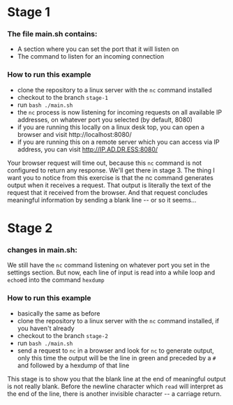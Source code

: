 # Stage 1
### The file main.sh contains:
- A section where you can set the port that it will listen on
- The command to listen for an incoming connection
### How to run this example
- clone the repository to a linux server with the `nc` command installed
- checkout to the branch `stage-1`
- run `bash ./main.sh`
- the `nc` process is now listening for incoming requests on all available IP addresses, on whatever port you selected (by default, 8080)
- if you are running this locally on a linux desk top, you can open a browser and visit http://localhost:8080/
- if you are running this on a remote server which you can access via IP address, you can visit http://IP.AD.DR.ESS:8080/


Your browser request will time out, because this `nc` command is not configured to return any response. We'll get there in stage 3.  The thing I want you to notice from this exercise is that the nc command generates output when it receives a request.  That output is literally the text of the request that it received from the browser.  And that request concludes meaningful information by sending a blank line -- or so it seems...

# Stage 2
### changes in main.sh:
We still have the `nc` command listening on whatever port you set in the settings section. But now, each line of input is read into a while loop and `echo`ed into the command `hexdump`


### How to run this example
- basically the same as before
- clone the repository to a linux server with the `nc` command installed, if you haven't already
- checkout to the branch `stage-2`
- run `bash ./main.sh`
- send a request to `nc` in a browser and look for `nc` to generate output, only this time the output will be the line in green and preceded by a `#` and followed by a hexdump of that line


This stage is to show you that the blank line at the end of meaningful output is not really blank.  Before the newline character which `read` will interpret as the end of the line, there is another invisible character -- a carriage return.

